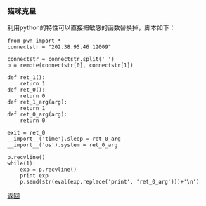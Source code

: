 ### 猫咪克星

利用python的特性可以直接把敏感的函数替换掉，脚本如下：  


	from pwn import *
	connectstr = "202.38.95.46 12009"
	
	connectstr = connectstr.split(' ')
	p = remote(connectstr[0], connectstr[1])
	
	def ret_1():
	    return 1
	def ret_0():
	    return 0
	def ret_1_arg(arg):
	    return 1
	def ret_0_arg(arg):
	    return 0
	
	exit = ret_0
	__import__('time').sleep = ret_0_arg
	__import__('os').system = ret_0_arg
	
	p.recvline()
	while(1):
	    exp = p.recvline()
	    print exp
	    p.send(str(eval(exp.replace('print', 'ret_0_arg')))+'\n')



[返回](../)